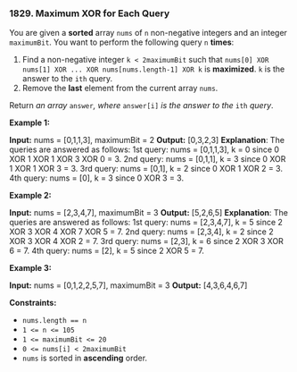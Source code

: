 ### 1829\. Maximum XOR for Each Query

You are given a **sorted** array `nums` of `n` non-negative integers and an integer `maximumBit`. You want to perform the following query `n` **times**:

1.  Find a non-negative integer `k < 2maximumBit` such that `nums[0] XOR nums[1] XOR ... XOR nums[nums.length-1] XOR k` is **maximized**. `k` is the answer to the `ith` query.
2.  Remove the **last** element from the current array `nums`.

Return _an array_ `answer`_, where_ `answer[i]` _is the answer to the_ `ith` _query_.

**Example 1:**

**Input:** nums = \[0,1,1,3\], maximumBit = 2
**Output:** \[0,3,2,3\]
**Explanation**: The queries are answered as follows:
1st query: nums = \[0,1,1,3\], k = 0 since 0 XOR 1 XOR 1 XOR 3 XOR 0 = 3.
2nd query: nums = \[0,1,1\], k = 3 since 0 XOR 1 XOR 1 XOR 3 = 3.
3rd query: nums = \[0,1\], k = 2 since 0 XOR 1 XOR 2 = 3.
4th query: nums = \[0\], k = 3 since 0 XOR 3 = 3.

**Example 2:**

**Input:** nums = \[2,3,4,7\], maximumBit = 3
**Output:** \[5,2,6,5\]
**Explanation**: The queries are answered as follows:
1st query: nums = \[2,3,4,7\], k = 5 since 2 XOR 3 XOR 4 XOR 7 XOR 5 = 7.
2nd query: nums = \[2,3,4\], k = 2 since 2 XOR 3 XOR 4 XOR 2 = 7.
3rd query: nums = \[2,3\], k = 6 since 2 XOR 3 XOR 6 = 7.
4th query: nums = \[2\], k = 5 since 2 XOR 5 = 7.

**Example 3:**

**Input:** nums = \[0,1,2,2,5,7\], maximumBit = 3
**Output:** \[4,3,6,4,6,7\]

**Constraints:**

*   `nums.length == n`
*   `1 <= n <= 105`
*   `1 <= maximumBit <= 20`
*   `0 <= nums[i] < 2maximumBit`
*   `nums`​​​ is sorted in **ascending** order.
